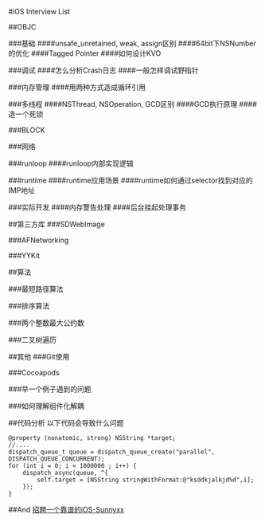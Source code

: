 #iOS Interview List

##OBJC

###基础
####unsafe_unretained, weak, assign区别
####64bit下NSNumber的优化
####Tagged Pointer
####如何设计KVO


###调试
####怎么分析Crash日志
####一般怎样调试野指针


###内存管理
####用两种方式造成循环引用


###多线程
####NSThread, NSOperation, GCD区别
####GCD执行原理
####造一个死锁


###BLOCK


###网络


###runloop
####runloop内部实现逻辑


###runtime
####runtime应用场景
####runtime如何通过selector找到对应的IMP地址


###实际开发
####内存警告处理
####后台挂起处理事务












##第三方库
###SDWebImage

###AFNetworking

###YYKit

##算法

###最短路径算法

###排序算法

###两个整数最大公约数

###二叉树遍历

##其他
###Git使用

###Cocoapods

###举一个例子遇到的问题

###如何理解组件化解耦

##代码分析
以下代码会导致什么问题

```objc
@property (nonatomic, strong) NSString *target;
//....
dispatch_queue_t queue = dispatch_queue_create("parallel", DISPATCH_QUEUE_CONCURRENT);
for (int i = 0; i < 1000000 ; i++) {
    dispatch_async(queue, ^{
        self.target = [NSString stringWithFormat:@"ksddkjalkjd%d",i];
    });
}
```

##And
[招聘一个靠谱的iOS-Sunnyxx](https://github.com/ChenYilong/iOSInterviewQuestions/blob/master/01%E3%80%8A%E6%8B%9B%E8%81%98%E4%B8%80%E4%B8%AA%E9%9D%A0%E8%B0%B1%E7%9A%84iOS%E3%80%8B%E9%9D%A2%E8%AF%95%E9%A2%98%E5%8F%82%E8%80%83%E7%AD%94%E6%A1%88/%E3%80%8A%E6%8B%9B%E8%81%98%E4%B8%80%E4%B8%AA%E9%9D%A0%E8%B0%B1%E7%9A%84iOS%E3%80%8B%E9%9D%A2%E8%AF%95%E9%A2%98%E5%8F%82%E8%80%83%E7%AD%94%E6%A1%88%EF%BC%88%E4%B8%8A%EF%BC%89.md#12-arc%E4%B8%8B%E4%B8%8D%E6%98%BE%E5%BC%8F%E6%8C%87%E5%AE%9A%E4%BB%BB%E4%BD%95%E5%B1%9E%E6%80%A7%E5%85%B3%E9%94%AE%E5%AD%97%E6%97%B6%E9%BB%98%E8%AE%A4%E7%9A%84%E5%85%B3%E9%94%AE%E5%AD%97%E9%83%BD%E6%9C%89%E5%93%AA%E4%BA%9B)